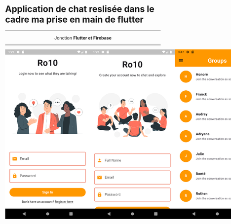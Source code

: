 # Application de chat reslisée dans le cadre ma prise en main de flutter
<hr/>
<center> Jonction <strong> Flutter<strong> et <strong> Firebase<strong> </center>
<hr/>
<center>
<div style="display: flex;">
    <img src = './1.png' width="300" height="550" alt=""/>
    <img src = './2.png' width="300" height="550" alt=""/>
    <img src = './3.png' width="300" height="550" alt=""/>
</div>
</center>

